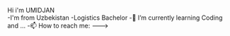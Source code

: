 Hi i'm UMIDJAN                                
-I'm from Uzbekistan
-Logistics Bachelor
-🌱 I’m currently learning Coding and ... 
-📫 How to reach me:
--->
